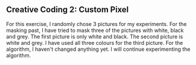 ## Creative Coding 2: Custom Pixel

For this exercise, I randomly chose 3 pictures for my experiments. For the masking past, I have tried to mask three of the pictures with white, black and grey. The first picture is only white and black. The second picture is white and grey. I have used all three colours for the third picture. For the algorithm, I haven't changed anything yet. I will continue experimenting the algorithm.